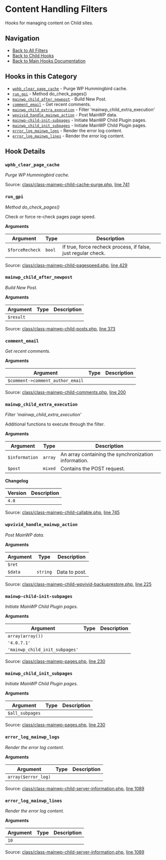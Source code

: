 # Content Handling Filters

Hooks for managing content on Child sites.

## Navigation

- [Back to All Filters](../index.md)
- [Back to Child Hooks](../../index.md)
- [Back to Main Hooks Documentation](../../../index.md)

## Hooks in this Category

- [`wphb_clear_page_cache`](#wphb_clear_page_cache) - Purge WP Hummingbird cache.
- [`run_gpi`](#run_gpi) - Method do_check_pages()
- [`mainwp_child_after_newpost`](#mainwp_child_after_newpost) - Build New Post.
- [`comment_email`](#comment_email) - Get recent comments.
- [`mainwp_child_extra_execution`](#mainwp_child_extra_execution) - Filter 'mainwp_child_extra_execution'
- [`wpvivid_handle_mainwp_action`](#wpvivid_handle_mainwp_action) - Post MainWP data.
- [`mainwp-child-init-subpages`](#mainwp-child-init-subpages) - Initiate MainWP Child Plugin pages.
- [`mainwp_child_init_subpages`](#mainwp_child_init_subpages) - Initiate MainWP Child Plugin pages.
- [`error_log_mainwp_logs`](#error_log_mainwp_logs) - Render the error log content.
- [`error_log_mainwp_lines`](#error_log_mainwp_lines) - Render the error log content.

## Hook Details

### `wphb_clear_page_cache`

*Purge WP Hummingbird cache.*


Source: [class/class-mainwp-child-cache-purge.php](https://github.com/mainwp/mainwp-child/blob/master/class/class-mainwp-child-cache-purge.php), [line 741](https://github.com/mainwp/mainwp-child/blob/master/class/class-mainwp-child-cache-purge.php#L741)



### `run_gpi`

*Method do_check_pages()*

Check or force re-check pages page speed.

**Arguments**

Argument | Type | Description
-------- | ---- | -----------
`$forceRecheck` | `bool` | If true, force recheck process, if false, just regular check.

Source: [class/class-mainwp-child-pagespeed.php](https://github.com/mainwp/mainwp-child/blob/master/class/class-mainwp-child-pagespeed.php), [line 429](https://github.com/mainwp/mainwp-child/blob/master/class/class-mainwp-child-pagespeed.php#L429)



### `mainwp_child_after_newpost`

*Build New Post.*

**Arguments**

Argument | Type | Description
-------- | ---- | -----------
`$result` |  | 

Source: [class/class-mainwp-child-posts.php](https://github.com/mainwp/mainwp-child/blob/master/class/class-mainwp-child-posts.php), [line 373](https://github.com/mainwp/mainwp-child/blob/master/class/class-mainwp-child-posts.php#L373)



### `comment_email`

*Get recent comments.*

**Arguments**

Argument | Type | Description
-------- | ---- | -----------
`$comment->comment_author_email` |  | 

Source: [class/class-mainwp-child-comments.php](https://github.com/mainwp/mainwp-child/blob/master/class/class-mainwp-child-comments.php), [line 200](https://github.com/mainwp/mainwp-child/blob/master/class/class-mainwp-child-comments.php#L200)



### `mainwp_child_extra_execution`

*Filter 'mainwp_child_extra_execution'*

Additional functions to execute through the filter.

**Arguments**

Argument | Type | Description
-------- | ---- | -----------
`$information` | `array` | An array containing the synchronization information.
`$post` | `mixed` | Contains the POST request.

**Changelog**

Version | Description
------- | -----------
`4.0` | 

Source: [class/class-mainwp-child-callable.php](https://github.com/mainwp/mainwp-child/blob/master/class/class-mainwp-child-callable.php), [line 745](https://github.com/mainwp/mainwp-child/blob/master/class/class-mainwp-child-callable.php#L745)



### `wpvivid_handle_mainwp_action`

*Post MainWP data.*

**Arguments**

Argument | Type | Description
-------- | ---- | -----------
`$ret` |  | 
`$data` | `string` | Data to post.

Source: [class/class-mainwp-child-wpvivid-backuprestore.php](https://github.com/mainwp/mainwp-child/blob/master/class/class-mainwp-child-wpvivid-backuprestore.php), [line 225](https://github.com/mainwp/mainwp-child/blob/master/class/class-mainwp-child-wpvivid-backuprestore.php#L225)



### `mainwp-child-init-subpages`

*Initiate MainWP Child Plugin pages.*

**Arguments**

Argument | Type | Description
-------- | ---- | -----------
`array(array())` |  | 
`'4.0.7.1'` |  | 
`'mainwp_child_init_subpages'` |  | 

Source: [class/class-mainwp-pages.php](https://github.com/mainwp/mainwp-child/blob/master/class/class-mainwp-pages.php), [line 230](https://github.com/mainwp/mainwp-child/blob/master/class/class-mainwp-pages.php#L230)



### `mainwp_child_init_subpages`

*Initiate MainWP Child Plugin pages.*

**Arguments**

Argument | Type | Description
-------- | ---- | -----------
`$all_subpages` |  | 

Source: [class/class-mainwp-pages.php](https://github.com/mainwp/mainwp-child/blob/master/class/class-mainwp-pages.php), [line 230](https://github.com/mainwp/mainwp-child/blob/master/class/class-mainwp-pages.php#L230)



### `error_log_mainwp_logs`

*Render the error log content.*

**Arguments**

Argument | Type | Description
-------- | ---- | -----------
`array($error_log)` |  | 

Source: [class/class-mainwp-child-server-information.php](https://github.com/mainwp/mainwp-child/blob/master/class/class-mainwp-child-server-information.php), [line 1089](https://github.com/mainwp/mainwp-child/blob/master/class/class-mainwp-child-server-information.php#L1089)



### `error_log_mainwp_lines`

*Render the error log content.*

**Arguments**

Argument | Type | Description
-------- | ---- | -----------
`10` |  | 

Source: [class/class-mainwp-child-server-information.php](https://github.com/mainwp/mainwp-child/blob/master/class/class-mainwp-child-server-information.php), [line 1089](https://github.com/mainwp/mainwp-child/blob/master/class/class-mainwp-child-server-information.php#L1089)




